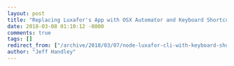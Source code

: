 ```yaml
---
layout: post
title: "Replacing Luxafor's App with OSX Automator and Keyboard Shortcuts"
date: 2018-03-08 01:10:12 -0800
comments: true
tags: []
redirect_from: ["/archive/2018/03/07/node-luxafor-cli-with-keyboard-shortcuts.aspx/"]
author: "Jeff Handley"
---
```



